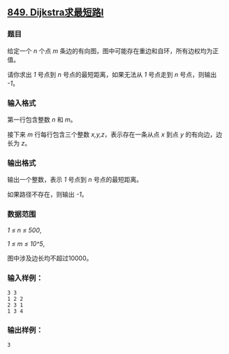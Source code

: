 ## [849. Dijkstra求最短路I](https://www.acwing.com/problem/content/851/)

### 题目

给定一个 *n* 个点 *m* 条边的有向图，图中可能存在重边和自环，所有边权均为正值。

请你求出 *1* 号点到 *n* 号点的最短距离，如果无法从 *1* 号点走到 *n* 号点，则输出 *-1*。

### 输入格式

第一行包含整数 *n* 和 *m*。

接下来 *m* 行每行包含三个整数 *x,y,z*，表示存在一条从点 *x* 到点 *y* 的有向边，边长为 *z*。

### 输出格式

输出一个整数，表示 *1* 号点到 *n* 号点的最短距离。

如果路径不存在，则输出 *-1*。

### 数据范围

*1 ≤ n ≤ 500*,

*1 ≤ m ≤ 10^5*,

图中涉及边长均不超过10000。

### 输入样例：

```
3 3
1 2 2
2 3 1
1 3 4
```

### 输出样例：

```
3
```
